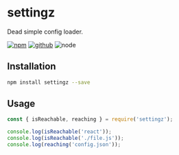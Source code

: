 # settingz

Dead simple config loader.

[![npm][npm-badge]][npm-url]
[![github][github-badge]][github-url]
![node][node-badge]

[npm-url]: https://www.npmjs.com/package/settingz
[npm-badge]: https://img.shields.io/npm/v/settingz.svg?style=flat-square&logo=npm
[github-url]: https://github.com/airkro/settingz
[github-badge]: https://img.shields.io/npm/l/settingz.svg?style=flat-square&colorB=blue&logo=github
[node-badge]: https://img.shields.io/node/v/settingz.svg?style=flat-square&colorB=green&logo=node.js

## Installation

```bash
npm install settingz --save
```

## Usage

```cjs
const { isReachable, reaching } = require('settingz');

console.log(isReachable('react'));
console.log(isReachable('./file.js'));
console.log(reaching('config.json'));
```
